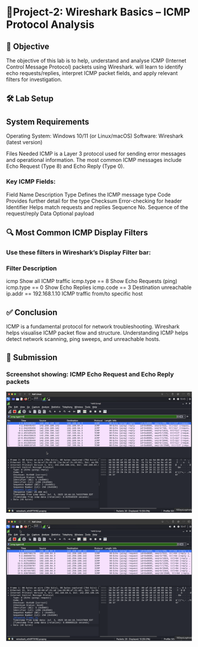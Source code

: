 

# 🚀Project-2: Wireshark Basics – ICMP Protocol Analysis

## 🎯 Objective
The objective of this lab is to help, understand and analyse ICMP (Internet Control Message Protocol) packets using Wireshark. will learn to identify echo requests/replies, interpret ICMP packet fields, and apply relevant filters for investigation.


## 🛠️ Lab Setup

## System Requirements
Operating System: Windows 10/11 (or Linux/macOS)
Software: Wireshark (latest version)

Files Needed
ICMP is a Layer 3 protocol used for sending error messages and operational information. The most common ICMP messages include Echo Request (Type 8) and Echo Reply (Type 0).

### Key ICMP Fields:

Field Name	Description
Type	Defines the ICMP message type
Code	Provides further detail for the type
Checksum	Error-checking for header
Identifier	Helps match requests and replies
Sequence No.	Sequence of the request/reply
Data	Optional payload


## 🔍 Most Common ICMP Display Filters

### Use these filters in Wireshark’s Display Filter bar:

### Filter	Description
icmp	Show all ICMP traffic
icmp.type == 8	Show Echo Requests (ping)
icmp.type == 0	Show Echo Replies
icmp.code == 3	Destination unreachable
ip.addr == 192.168.1.10	ICMP traffic from/to specific host


## ✅ Conclusion

ICMP is a fundamental protocol for network troubleshooting.
Wireshark helps visualise ICMP packet flow and structure.
Understanding ICMP helps detect network scanning, ping sweeps, and unreachable hosts.


## 📸 Submission

### Screenshot showing: ICMP Echo Request and Echo Reply packets
![image alt](https://github.com/sachinpatil-soc/30-Day-SOC-Analyst-Challenge-2025/blob/eec8654746b231bf839eb8dd57d70f880db5ac0e/Echo-reply-type-0.png)

![image alt](https://github.com/sachinpatil-soc/30-Day-SOC-Analyst-Challenge-2025/blob/eec8654746b231bf839eb8dd57d70f880db5ac0e/Echo-request-type-8.png)